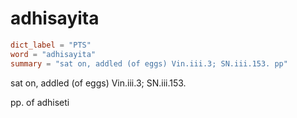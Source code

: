 # adhisayita

``` toml
dict_label = "PTS"
word = "adhisayita"
summary = "sat on, addled (of eggs) Vin.iii.3; SN.iii.153. pp"
```

sat on, addled (of eggs) Vin.iii.3; SN.iii.153.

pp. of adhiseti

